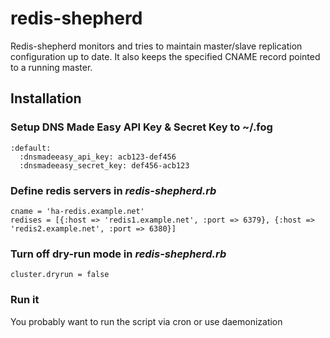 # redis-shepherd
Redis-shepherd monitors and tries to maintain master/slave replication configuration up to date. It also keeps the specified CNAME record pointed to a running master.

## Installation
### Setup DNS Made Easy API Key & Secret Key to ~/.fog

    :default:
      :dnsmadeeasy_api_key: acb123-def456
      :dnsmadeeasy_secret_key: def456-acb123

### Define redis servers in _redis-shepherd.rb_

    cname = 'ha-redis.example.net'
    redises = [{:host => 'redis1.example.net', :port => 6379}, {:host => 'redis2.example.net', :port => 6380}]

### Turn off dry-run mode in _redis-shepherd.rb_

    cluster.dryrun = false

### Run it
You probably want to run the script via cron or use daemonization
